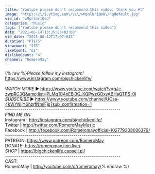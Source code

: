 ```yaml
---
title: "Youtube please don't recommend this video, thank you #1"
image: "https:\/\/i.ytimg.com\/vi\/wMpnlUr1QoU\/hqdefault.jpg"
vid_id: "wMpnlUr1QoU"
categories: "Music"
tags: ["Youtube please don't recommend this video"]
date: "2021-06-14T13:35:23+03:00"
vid_date: "2021-06-12T17:07:04Z"
duration: "PT17S"
viewcount: "578"
likeCount: "61"
dislikeCount: "4"
channel: "RomeroMay"
---
```

{% raw %}*Please follow my instagram!*<br /><a rel="nofollow" target="blank" href="https://www.instagram.com/bigchickenlife/">https://www.instagram.com/bigchickenlife/</a><br /><br />*WATCH MORE* ▶ <a rel="nofollow" target="blank" href="https://www.youtube.com/watch?v=gJe-zwpRC3Q&amp;list=PLMq1C4oEBl3Q_KQPwzGOxyABHaQTPS-0i">https://www.youtube.com/watch?v=gJe-zwpRC3Q&amp;list=PLMq1C4oEBl3Q_KQPwzGOxyABHaQTPS-0i</a><br />*SUBSCRIBE* ► <a rel="nofollow" target="blank" href="https://www.youtube.com/channel/UCsa-4kWYNjIY6hzrfNmjFjg?sub_confirmation=1">https://www.youtube.com/channel/UCsa-4kWYNjIY6hzrfNmjFjg?sub_confirmation=1</a><br />-----------------------------------------------------------<br />*FIND ME ON:* <br />Instagram | <a rel="nofollow" target="blank" href="http://instagram.com/bigchickenlife/">http://instagram.com/bigchickenlife/</a><br />Twitter | <a rel="nofollow" target="blank" href="http://twitter.com/RomeroMayMusic">http://twitter.com/RomeroMayMusic</a><br />Facebook | <a rel="nofollow" target="blank" href="http://facebook.com/Romeromayofficial-102779208006379/">http://facebook.com/Romeromayofficial-102779208006379/</a><br />-----------------------------------------------------------<br />PATREON: <a rel="nofollow" target="blank" href="https://www.patreon.com/RomeroMay">https://www.patreon.com/RomeroMay</a><br />DONATE: <a rel="nofollow" target="blank" href="https://romeromay.tipo.live/">https://romeromay.tipo.live/</a><br />*SHOP* | <a rel="nofollow" target="blank" href="https://bigchickenlife.cupsell.pl/">https://bigchickenlife.cupsell.pl/</a><br />-----------------------------------------------------------<br />CAST: <br />RomeroMay | <a rel="nofollow" target="blank" href="http://youtube.com/c/romeromay">http://youtube.com/c/romeromay</a>{% endraw %}
